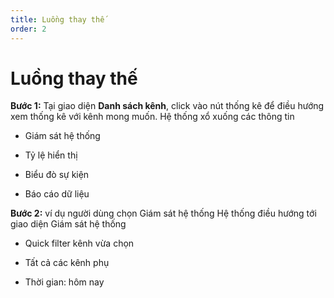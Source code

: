 ```yaml
---
title: Luồng thay thế
order: 2
---
```


# Luồng thay thế
**Bước 1:** Tại giao diện **Danh sách kênh**, click vào nút thống kê để điều hướng xem thống kê với kênh mong muốn. Hệ thống xổ xuống các thông tin
* Giám sát hệ thống

* Tỷ lệ hiển thị

* Biểu đò sự kiện

* Báo cáo dữ liệu

**Bước 2:** ví dụ người dùng chọn Giám sát hệ thống Hệ thống điều hướng tới giao diện Giám sát hệ thống

* Quick filter kênh vừa chọn

* Tất cả các kênh phụ

* Thời gian: hôm nay
